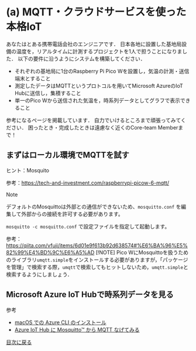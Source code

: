 # (a) MQTT・クラウドサービスを使った本格IoT

あなたはとある携帯電話会社のエンジニアです．
日本各地に設置した基地局設備の温度を，リアルタイムに計測するプロジェクトを1人で担うことになりました．
以下の要件に沿うようにシステムを構築してください．

- それぞれの基地局に1台のRaspberry Pi Pico Wを設置し，気温の計測・送信端末とすること
- 測定したデータはMQTTというプロトコルを用いてMicrosoft AzureのIoT Hubに送信し，集積すること
- 単一のPico Wから送信された気温を，時系列データとしてグラフで表示できること

参考になるページを掲載しています．
自力でいけるところまで頑張ってみてください．
困ったとき・完成したときは遠慮なく近くのCore-team Memberまで！

## まずはローカル環境でMQTTを試す

ヒント：Mosquito

参考：https://tech-and-investment.com/raspberrypi-picow-6-mqtt/

> [!NOTE]
> デフォルトのMosquittoは外部との通信ができないため、`mosquitto.conf` を編集して外部からの接続を許可する必要があります。
>
> `mosquitto -c mosquitto.conf` で設定ファイルを指定して起動します。
>
> 参考：https://qiita.com/vfuji/items/6d01e9f613b92d638574#%E6%BA%96%E5%82%99%E4%BD%9C%E6%A5%AD
> [!NOTE]
> Pico WにMosquittoを扱うためのライブラリ`umqtt.simple`をインストールする必要がありますが，「パッケージを管理」で検索する際，`umqtt`で検索してもヒットしないため，`umqtt.simple`と検索するようにしましょう．
##  Microsoft Azure IoT Hubで時系列データを見る

参考
- [macOS での Azure CLI のインストール](https://learn.microsoft.com/ja-jp/cli/azure/install-azure-cli-macos)
- [Azure IoT Hub に Mosquitto™ から MQTT なげてみる](https://qiita.com/narutaro/items/1a16ff1321f5044afaf0)


[目次に戻る](README.md)
